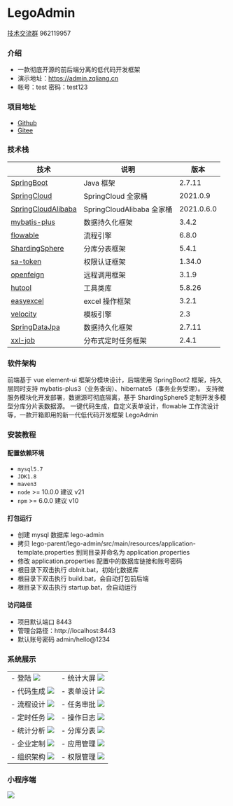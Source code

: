 # LegoAdmin

<a target="_blank" href="http://qm.qq.com/cgi-bin/qm/qr?_wv=1027&k=wBCgfng_HilFFVLXWimzrd63aPh8We-_&authKey=6lKMaBUa5MbsLcB44lOCT2aO52h8jw8lLZX8qYdTIxyfVMawTdm4p2bwfGI8QtOH&noverify=0&group_code=962119957">技术交流群</a> 962119957

### 介绍

- 一款彻底开源的前后端分离的低代码开发框架
- 演示地址：https://admin.zqliang.cn
- 帐号：test 密码：test123

### 项目地址

- [Github](https://github.com/zqliang-01/lego-admin.git)
- [Gitee](https://gitee.com/zqliang_01/lego-admin.git)

### 技术栈

| 技术                                                                    | 说明                     | 版本         |
|-----------------------------------------------------------------------|------------------------|------------|
| [SpringBoot](https://spring.io/projects/spring-boot)                  | Java 框架                | 2.7.11     |
| [SpringCloud](https://spring.io/projects/spring-cloud)                | SpringCloud 全家桶        | 2021.0.9   |
| [SpringCloudAlibaba](https://spring.io/projects/spring-cloud-alibaba) | SpringCloudAlibaba 全家桶 | 2021.0.6.0 |
| [mybatis-plus](https://mybatis.plus)                                  | 数据持久化框架                | 3.4.2      |
| [flowable](https://www.flowable.com)                                  | 流程引擎                   | 6.8.0      |
| [ShardingSphere](https://shardingsphere.apache.org)                   | 分库分表框架                 | 5.4.1      |
| [sa-token](https://sa-token.cc)                                       | 权限认证框架                 | 1.34.0     |
| [openfeign](https://cloud.spring.io/spring-cloud-openfeign)           | 远程调用框架                 | 3.1.9      |
| [hutool](https://hutool.mydoc.io)                                     | 工具类库                   | 5.8.26     |
| [easyexcel](https://easyexcel.opensource.alibaba.com)                 | excel 操作框架             | 3.2.1      |
| [velocity](https://velocity-technology.com)                           | 模板引擎                   | 2.3        |
| [SpringDataJpa](https://github.com/spring-projects/spring-data-jpa)   | 数据持久化框架                | 2.7.11     |
| [xxl-job](https://www.xuxueli.com/xxl-job/)                           | 分布式定时任务框架              | 2.4.1      |

### 软件架构

前端基于 vue element-ui 框架分模块设计，后端使用 SpringBoot2 框架，持久层同时支持 mybatis-plus3（业务查询）、hibernate5（事务业务受理）。
支持微服务模块化开发部署，数据源可彻底隔离，基于 ShardingSphere5 定制开发多模型分库分片表数据源。
一键代码生成，自定义表单设计，flowable 工作流设计等，一款开箱即用的新一代低代码开发框架 LegoAdmin

### 安装教程

#### 配置依赖环境

- `mysql5.7`
- `JDK1.8`
- `maven3`
- `node` >= 10.0.0 建议 v21
- `npm` >= 6.0.0 建议 v10

#### 打包运行

- 创建 mysql 数据库 lego-admin
- 拷贝 lego-parent/lego-admin/src/main/resources/application-template.properties 到同目录并命名为 application.properties
- 修改 application.properties 配置中的数据库链接和账号密码
- 根目录下双击执行 dbInit.bat，初始化数据库
- 根目录下双击执行 build.bat，会自动打包前后端
- 根目录下双击执行 startup.bat，会自动运行

#### 访问路径

- 项目默认端口 8443
- 管理台路径：http://localhost:8443
- 默认账号密码 admin/hello@1234

### 系统展示

<table>
  <tr>
    <td>
- 登陆
  <img src="https://gitee.com/zqliang_01/show-image/raw/master/lego-admin/2%E7%99%BB%E5%BD%95.png"/>
    </td>
    <td>
- 统计大屏
  <img src="https://gitee.com/zqliang_01/show-image/raw/master/lego-admin/1%E9%A6%96%E9%A1%B5.png"/>
    </td>
  </tr>
  <tr>
    <td>
- 代码生成
  <img src="https://gitee.com/zqliang_01/show-image/raw/master/lego-admin/7%E4%BB%A3%E7%A0%81%E7%94%9F%E6%88%90.png"/>
    </td>
    <td>
- 表单设计
  <img src="https://gitee.com/zqliang_01/show-image/raw/master/lego-admin/8%E8%A1%A8%E5%8D%95%E8%AE%BE%E8%AE%A1.png"/>
    </td>
  </tr>
  <tr>
    <td>
- 流程设计
  <img src="https://gitee.com/zqliang_01/show-image/raw/master/lego-admin/10%E6%B5%81%E7%A8%8B%E8%AE%BE%E8%AE%A1.png"/>
    </td>
    <td>
- 任务审批
  <img src="https://gitee.com/zqliang_01/show-image/raw/master/lego-admin/11%E4%BB%BB%E5%8A%A1%E5%AE%A1%E6%89%B9.png"/>
    </td>
  </tr>
  <tr>
    <td>
- 定时任务
  <img src="https://gitee.com/zqliang_01/show-image/raw/master/lego-admin/13%E5%AE%9A%E6%97%B6%E4%BB%BB%E5%8A%A1.png"/>
    </td>
    <td>
- 操作日志
  <img src="https://gitee.com/zqliang_01/show-image/raw/master/lego-admin/14%E6%93%8D%E4%BD%9C%E6%97%A5%E5%BF%97.png"/>
    </td>
  </tr>
  <tr>
    <td>
- 统计分析
  <img src="https://gitee.com/zqliang_01/show-image/raw/master/lego-admin/12%E7%BB%9F%E8%AE%A1%E5%88%86%E6%9E%90.png"/>
    </td>
    <td>
- 分库分表
  <img src="https://gitee.com/zqliang_01/show-image/raw/master/lego-admin/9%E5%88%86%E5%BA%93%E5%88%86%E8%A1%A8.png"/>
    </td>
  </tr>
  <tr>
    <td>
- 企业定制
  <img src="https://gitee.com/zqliang_01/show-image/raw/master/lego-admin/3%E4%BC%81%E4%B8%9A%E5%AE%9A%E5%88%B6.png"/>
    </td>
    <td>
- 应用管理
  <img src="https://gitee.com/zqliang_01/show-image/raw/master/lego-admin/4%E5%BA%94%E7%94%A8%E7%AE%A1%E7%90%86.png"/>
    </td>
  </tr>
  <tr>
    <td>
- 组织架构
  <img src="https://gitee.com/zqliang_01/show-image/raw/master/lego-admin/5%E7%BB%84%E7%BB%87%E6%9E%B6%E6%9E%84.png"/>
    </td>
    <td>
- 权限管理
  <img src="https://gitee.com/zqliang_01/show-image/raw/master/lego-admin/6%E6%9D%83%E9%99%90%E7%AE%A1%E7%90%86.png"/>
    </td>
  </tr>
</table>

### 小程序端
<img src="https://gitee.com/zqliang_01/show-image/raw/master/lego-admin/%E5%B0%8F%E7%A8%8B%E5%BA%8F%E7%A0%81.png"/>